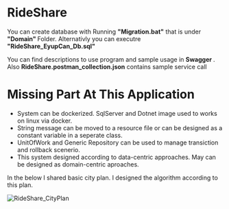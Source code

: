# RideShare

You can create database with Running <b>"Migration.bat"</b> that is under <b> "Domain" </b> Folder. Alternativly you can executre <b>"RideShare_EyupCan_Db.sql" </b>

You can find descriptions to use program and sample usage in <b>Swagger </b>. Also <b>RideShare.postman_collection.json</b>  contains sample service call

# Missing Part At This Application
<ul>
<li>System can be dockerized. SqlServer and Dotnet image used to works on linux via docker.</li>
<li>String message can be moved to a resource file or can be designed as a constant variable in a seperate class.</li>
<li>UnitOfWork and Generic Repository can be used to manage transiction and rollback scenerio.</li>
<li>This system designed according to data-centric approaches. May can be designed as domain-centric aproaches.</li>
</ul>


 
In the below I shared basic city plan. I designed the algorithm  according to this plan.

![RideShare_CityPlan](https://github.com/EyupCanARSLAN/RideShare/assets/22656439/9c801ca4-6436-4bc2-aad2-ea2f95e8eabf)
